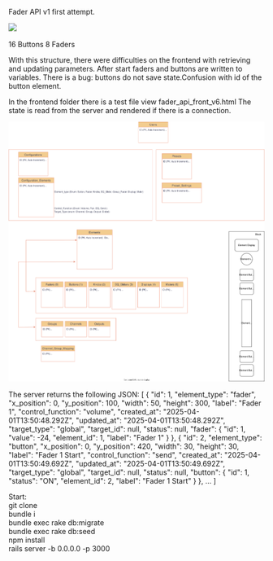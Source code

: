 Fader API v1 first attempt.

<img src="https://github.com/user-attachments/assets/db072a29-689a-4507-b170-fe7f5d1d52b2" width="600" />

16 Buttons
8 Faders

With this structure, there were difficulties on the frontend with retrieving and updating parameters.
After start faders and buttons are written to variables.
There is a bug: buttons do not save state.Confusion with id of the button element.

In the frontend folder there is a test file view fader_api_front_v6.html
The state is read from the server and rendered if there is a connection.

![Diagram workflow](fader_api.svg)

The server returns the following JSON:
[
  {
    "id": 1,
    "element_type": "fader",
    "x_position": 0,
    "y_position": 100,
    "width": 50,
    "height": 300,
    "label": "Fader 1",
    "control_function": "volume",
    "created_at": "2025-04-01T13:50:48.292Z",
    "updated_at": "2025-04-01T13:50:48.292Z",
    "target_type": "global",
    "target_id": null,
    "status": null,
    "fader": {
      "id": 1,
      "value": -24,
      "element_id": 1,
      "label": "Fader 1"
    }
  },
  {
    "id": 2,
    "element_type": "button",
    "x_position": 0,
    "y_position": 420,
    "width": 30,
    "height": 30,
    "label": "Fader 1 Start",
    "control_function": "send",
    "created_at": "2025-04-01T13:50:49.692Z",
    "updated_at": "2025-04-01T13:50:49.692Z",
    "target_type": "global",
    "target_id": null,
    "status": null,
    "button": {
      "id": 1,
      "status": "ON",
      "element_id": 2,
      "label": "Fader 1 Start"
    }
  },
...
]

Start:<br/>
git clone<br/>
bundle i<br/>
bundle exec rake db:migrate<br/>
bundle exec rake db:seed<br/>
npm install<br/>
rails server -b 0.0.0.0 -p 3000
